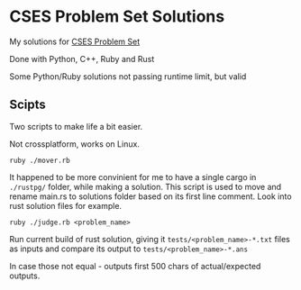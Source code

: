 # CSES Problem Set Solutions

My solutions for [CSES Problem Set](https://cses.fi/problemset/list/)

Done with Python, C++, Ruby and Rust

Some Python/Ruby solutions not passing runtime limit, but valid

## Scipts

Two scripts to make life a bit easier.

Not crossplatform, works on Linux.

	ruby ./mover.rb
It happened to be more convinient for me to have a single cargo in `./rustpg/` folder, while making a solution. This script is used to move and rename main.rs to solutions folder based on its first line comment. Look into rust solution files for example.

	ruby ./judge.rb <problem_name>
Run current build of rust solution, giving it `tests/<problem_name>-*.txt` files as inputs and compare its output to `tests/<problem_name>-*.ans`

In case those not equal - outputs first 500 chars of actual/expected outputs.